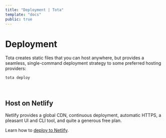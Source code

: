```yaml
---
title: "Deployment | Tota"
template: "docs"
public: true
---
```


# Deployment

Tota creates static files that you can host anywhere, but provides a seamless, single-command deployment strategy to some preferred hosting providers:

```bash
tota deploy
```

<br>

## Host on Netlify

Netlify provides a global CDN, continuous deployment, automatic HTTPS, a pleasant UI and CLI tool, and quite a generous free plan.

Learn how to [deploy to Netlify](/docs/deployment/netlify).
